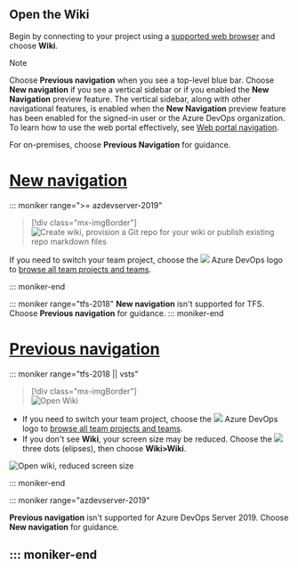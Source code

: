 
## Open the Wiki  

Begin by connecting to your project using a [supported web browser](/tfs/server/compatibility#supported-browsers) and choose **Wiki**.


> [!NOTE]
> Choose **Previous navigation** when you see a top-level blue bar. Choose **New navigation** if you see a vertical sidebar or if you enabled the **New Navigation** preview feature. The vertical sidebar, along with other navigational features, is enabled when the **New Navigation** preview feature has been enabled for the signed-in user or the Azure DevOps organization. To learn how to use the web portal effectively, see [Web portal navigation](/azure/devops/project/navigation/index).    
> 
> For on-premises, choose **Previous Navigation** for guidance.

# [New navigation](#tab/new-nav)  

::: moniker range=">= azdevserver-2019"

> [!div class="mx-imgBorder"]  
> ![Create wiki, provision a Git repo for your wiki or publish existing repo markdown files](/azure/devops/project/wiki/_img/wiki/open-wiki-vert-brn.png)

If you need to switch your team project, choose the ![ ](/azure/devops/boards/_img/icons/project-icon.png) Azure DevOps logo to [browse all team projects and teams](/azure/devops/project/navigation/work-across-projects).  
 
::: moniker-end

::: moniker range="tfs-2018"
**New navigation** isn't supported for TFS. Choose **Previous navigation** for guidance.
::: moniker-end

# [Previous navigation](#tab/previous-nav)

::: moniker range="tfs-2018 || vsts"

> [!div class="mx-imgBorder"]  
> ![Open Wiki](/azure/devops/project/wiki/_img/wiki/wiki-connect-browser.png)

- If you need to switch your team project, choose the ![ ](/azure/devops/boards/_img/icons/project-icon.png) Azure DevOps logo to [browse all team projects and teams](/azure/devops/project/navigation/work-across-projects).   
- If you don't see **Wiki**, your screen size may be reduced. Choose the ![ ](/azure/devops/_shared/_img/ellipses-reduced-screen-size.png) three dots (elipses), then choose **Wiki>Wiki**.

![Open wiki, reduced screen size](/azure/devops/project/wiki/_img/wiki/open-wiki-hub.png)

::: moniker-end

::: moniker range="azdevserver-2019"

**Previous navigation** isn't supported for Azure DevOps Server 2019. Choose **New navigation** for guidance.

::: moniker-end
---


